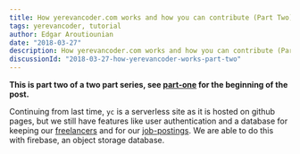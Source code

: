 ```yaml
---
title: How yerevancoder.com works and how you can contribute (Part Two)
tags: yerevancoder, tutorial
author: Edgar Aroutiounian
date: "2018-03-27"
description: How yerevancoder.com works and how you can contribute (Part Two)
discussionId: "2018-03-27-how-yerevancoder-works-part-two"
---
```


**This is part two of a two part series, see
[part-one](../2018-03-13-how-yerevan-coder-works) for the beginning of the post.**

Continuing from last time, `yc` is a serverless site as it is hosted on github pages, but we still
have features like user authentication and a database for keeping our
[freelancers](../available-for-work) and for our [job-postings](../hiring-board). We are able to do
this with firebase, an object storage database.
